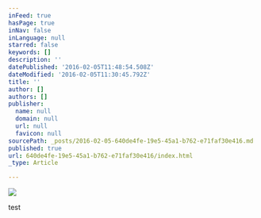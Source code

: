 ```yaml
---
inFeed: true
hasPage: true
inNav: false
inLanguage: null
starred: false
keywords: []
description: ''
datePublished: '2016-02-05T11:48:54.508Z'
dateModified: '2016-02-05T11:30:45.792Z'
title: ''
author: []
authors: []
publisher:
  name: null
  domain: null
  url: null
  favicon: null
sourcePath: _posts/2016-02-05-640de4fe-19e5-45a1-b762-e71faf30e416.md
published: true
url: 640de4fe-19e5-45a1-b762-e71faf30e416/index.html
_type: Article

---
```

![](https://the-grid-user-content.s3-us-west-2.amazonaws.com/e1c81660-eb08-4542-bbbe-a82010ecbcfb.jpg)

test